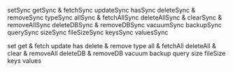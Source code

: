 setSync
getSync & fetchSync
updateSync
hasSync
deleteSync & removeSync
typeSync
allSync & fetchAllSync
deleteAllSync & clearSync & removeAllSync
deleteDBSync & removeDBSync
vacuumSync 
backupSync
querySync
sizeSync
fileSizeSync
keysSync
valuesSync


set
get & fetch
update
has
delete & remove
type
all & fetchAll
deleteAll & clear & removeAll
deleteDB & removeDB
vacuum 
backup
query
size
fileSize
keys
values
